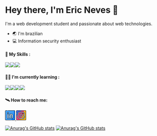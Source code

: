 # Hey there, I'm Eric Neves 👋

I'm a web development student and passionate about web technologies.

- 🌏 I'm brazilian 
- 💻 Information security enthusiast

#### 🚀 My Skills :
<img src="https://img.icons8.com/color/256/html-5.png" width="42px"><img src="https://img.icons8.com/fluency/256/css3.png"  width="42px"><img src="https://img.icons8.com/fluency/256/javascript.png"  width="42px">

#### 👨‍💻 I'm currently learning :

<img src="https://img.icons8.com/fluency/256/node-js.png"  width="42px"><img src="https://img.icons8.com/external-others-amoghdesign/256/external-react-native-soleicons-fill-vol-1-others-amoghdesign.png"  width="42px"><img src="https://img.icons8.com/color/256/postgreesql.png"  width="42px"><img src="https://img.icons8.com/color/256/mongodb.png"  width="42px">

#### 🛰 How to reach me:

<a href="https://www.linkedin.com/in/ericnevesrr/">
    <img src="./assets/img/linkedin.png" />
</a>
<a href="https://www.instagram.com/ericneves_dev/">
    <img src="./assets/img/instagram.png" />
</a>

[![Anurag's GitHub stats](https://github-readme-stats.vercel.app/api/top-langs/?username=ericneves&layout=compact)](https://github.com/anuraghazra/github-readme-stats)
[![Anurag's GitHub stats](https://github-readme-stats.vercel.app/api?username=ericneves&theme=radical)](https://github.com/anuraghazra/github-readme-stats)


 
